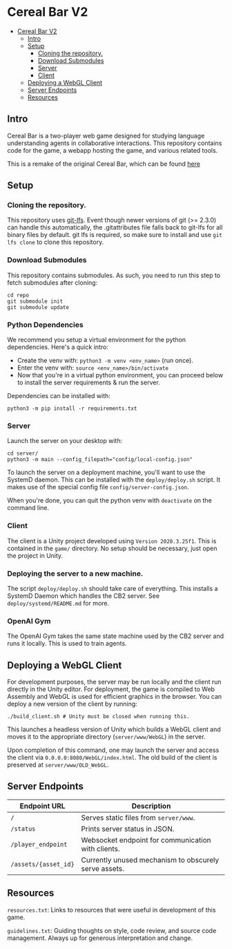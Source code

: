 Cereal Bar V2
============

- [Cereal Bar V2](#cereal-bar-v2)
  - [Intro](#intro)
  - [Setup](#setup)
    - [Cloning the repository.](#cloning-the-repository)
    - [Download Submodules](#download-submodules)
    - [Server](#server)
    - [Client](#client)
  - [Deploying a WebGL Client](#deploying-a-webgl-client)
  - [Server Endpoints](#server-endpoints)
  - [Resources](#resources)

Intro
-----

Cereal Bar is a two-player web game designed for studying language
understanding agents in collaborative interactions. This repository contains
code for the game, a webapp hosting the game, and various related tools.

This is a remake of the original Cereal Bar, which can be found [here][0]

Setup
-----

### Cloning the repository.

This repository uses [git-lfs][1]. Event though newer versions of git (>=
2.3.0) can handle this automatically, the .gitattributes file falls back to
git-lfs for all binary files by default. git lfs is required, so make sure to
install and use `git lfs clone` to clone this repository.

### Download Submodules

This repository contains submodules. As such, you need to run this step to
fetch submodules after cloning:

```
cd repo
git submodule init
git submodule update
```

### Python Dependencies

We recommend you setup a virtual environment for the python dependencies. Here's a quick intro:

* Create the venv with: `python3 -m venv <env_name>` (run once).
* Enter the venv with: `source <env_name>/bin/activate`
* Now that you're in a virtual python environment, you can proceed below to install the server requirements & run the server.

Dependencies can be installed with:

```python3 -m pip install -r requirements.txt```


### Server 

Launch the server on your desktop with:

```
cd server/
python3 -m main --config_filepath="config/local-config.json"
```

To launch the server on a deployment machine, you'll want to use the SystemD
daemon. This can be installed with the `deploy/deploy.sh` script. It makes use
of the special config file `config/server-config.json`.

When you're done, you can quit the python venv with `deactivate` on the command line.

### Client

The client is a Unity project developed using `Version 2020.3.25f1`. This is contained in the `game/` directory. No setup should be necessary, just open the project in Unity.

### Deploying the server to a new machine.

The script `deploy/deploy.sh` should take care of everything. This installs a
SystemD Daemon which handles the CB2 server. See `deploy/systemd/README.md` for
more. 

### OpenAI Gym

The OpenAI Gym takes the same state machine used by the CB2 server and runs it
locally. This is used to train agents.

Deploying a WebGL Client
------------------------

For development purposes, the server may be run locally and the client run directly in the Unity editor. For deployment, the game is compiled to Web Assembly and WebGL is used for efficient graphics in the browser. You can deploy a new version of the client by running:

```
./build_client.sh # Unity must be closed when running this.
```

This launches a headless version of Unity which builds a WebGL client and moves it to the appropriate directory (`server/www/WebGL`) in the server.

Upon completion of this command, one may launch the server and access the client via ```0.0.0.0:8080/WebGL/index.html```. The old build of the client is preserved at  `server/www/OLD_WebGL`.

[0]: https://github.com/lil-lab/cerealbar
[1]: https://git-lfs.github.com

Server Endpoints
----------------

| Endpoint URL         | Description                                           |
| -------------------- | ----------------------------------------------------- |
| `/`                  | Serves static files from `server/www`.                |
| `/status`            | Prints server status in JSON.                         |
| `/player_endpoint`   | Websocket endpoint for communication with clients.    |
| `/assets/{asset_id}` | Currently unused mechanism to obscurely serve assets. |

Resources
---------

`resources.txt`: Links to resources that were useful in development of this game.

`guidelines.txt`: Guiding thoughts on style, code review, and source code management. Always up for generous interpretation and change.
